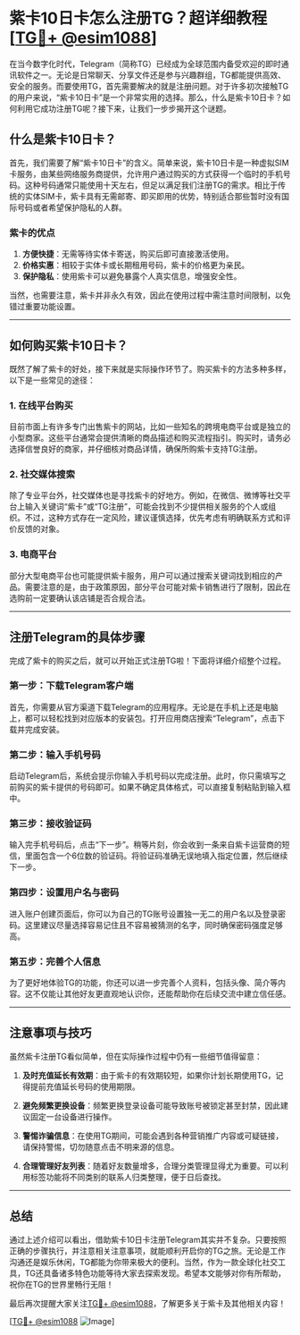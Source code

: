 # 紫卡10日卡怎么注册TG？超详细教程[[TG💪+ @esim1088](https://t.me/s/esim1088)]

在当今数字化时代，Telegram（简称TG）已经成为全球范围内备受欢迎的即时通讯软件之一。无论是日常聊天、分享文件还是参与兴趣群组，TG都能提供高效、安全的服务。而要使用TG，首先需要解决的就是注册问题。对于许多初次接触TG的用户来说，“紫卡10日卡”是一个非常实用的选择。那么，什么是紫卡10日卡？如何利用它成功注册TG呢？接下来，让我们一步步揭开这个谜题。

## 什么是紫卡10日卡？

首先，我们需要了解“紫卡10日卡”的含义。简单来说，紫卡10日卡是一种虚拟SIM卡服务，由某些网络服务商提供，允许用户通过购买的方式获得一个临时的手机号码。这种号码通常只能使用十天左右，但足以满足我们注册TG的需求。相比于传统的实体SIM卡，紫卡具有无需邮寄、即买即用的优势，特别适合那些暂时没有国际号码或者希望保护隐私的人群。

### 紫卡的优点

1. **方便快捷**：无需等待实体卡寄送，购买后即可直接激活使用。
2. **价格实惠**：相较于实体卡或长期租用号码，紫卡的价格更为亲民。
3. **保护隐私**：使用紫卡可以避免暴露个人真实信息，增强安全性。

当然，也需要注意，紫卡并非永久有效，因此在使用过程中需注意时间限制，以免错过重要功能设置。

---

## 如何购买紫卡10日卡？

既然了解了紫卡的好处，接下来就是实际操作环节了。购买紫卡的方法多种多样，以下是一些常见的途径：

### 1. 在线平台购买

目前市面上有许多专门出售紫卡的网站，比如一些知名的跨境电商平台或是独立的小型商家。这些平台通常会提供清晰的商品描述和购买流程指引。购买时，请务必选择信誉良好的商家，并仔细核对商品详情，确保所购紫卡支持TG注册。

### 2. 社交媒体搜索

除了专业平台外，社交媒体也是寻找紫卡的好地方。例如，在微信、微博等社交平台上输入关键词“紫卡”或“TG注册”，可能会找到不少提供相关服务的个人或组织。不过，这种方式存在一定风险，建议谨慎选择，优先考虑有明确联系方式和评价反馈的对象。

### 3. 电商平台

部分大型电商平台也可能提供紫卡服务，用户可以通过搜索关键词找到相应的产品。需要注意的是，由于政策原因，部分平台可能对紫卡销售进行了限制，因此在选购前一定要确认该店铺是否合规合法。

---

## 注册Telegram的具体步骤

完成了紫卡的购买之后，就可以开始正式注册TG啦！下面将详细介绍整个过程。

### 第一步：下载Telegram客户端

首先，你需要从官方渠道下载Telegram的应用程序。无论是在手机上还是电脑上，都可以轻松找到对应版本的安装包。打开应用商店搜索“Telegram”，点击下载并完成安装。

### 第二步：输入手机号码

启动Telegram后，系统会提示你输入手机号码以完成注册。此时，你只需填写之前购买的紫卡提供的号码即可。如果不确定具体格式，可以直接复制粘贴到输入框中。

### 第三步：接收验证码

输入完手机号码后，点击“下一步”。稍等片刻，你会收到一条来自紫卡运营商的短信，里面包含一个6位数的验证码。将验证码准确无误地填入指定位置，然后继续下一步。

### 第四步：设置用户名与密码

进入账户创建页面后，你可以为自己的TG账号设置独一无二的用户名以及登录密码。这里建议尽量选择容易记住且不容易被猜测的名字，同时确保密码强度足够高。

### 第五步：完善个人信息

为了更好地体验TG的功能，你还可以进一步完善个人资料，包括头像、简介等内容。这不仅能让其他好友更直观地认识你，还能帮助你在后续交流中建立信任感。

---

## 注意事项与技巧

虽然紫卡注册TG看似简单，但在实际操作过程中仍有一些细节值得留意：

1. **及时充值延长有效期**：由于紫卡的有效期较短，如果你计划长期使用TG，记得提前充值延长号码的使用期限。
   
2. **避免频繁更换设备**：频繁更换登录设备可能导致账号被锁定甚至封禁，因此建议固定一台设备进行操作。

3. **警惕诈骗信息**：在使用TG期间，可能会遇到各种营销推广内容或可疑链接，请保持警惕，切勿随意点击不明来源的信息。

4. **合理管理好友列表**：随着好友数量增多，合理分类管理显得尤为重要。可以利用标签功能将不同类别的联系人归类整理，便于日后查找。

---

## 总结

通过上述介绍可以看出，借助紫卡10日卡注册Telegram其实并不复杂。只要按照正确的步骤执行，并注意相关注意事项，就能顺利开启你的TG之旅。无论是工作沟通还是娱乐休闲，TG都能为你带来极大的便利。当然，作为一款全球化社交工具，TG还具备诸多特色功能等待大家去探索发现。希望本文能够对你有所帮助，祝你在TG的世界里畅行无阻！

最后再次提醒大家关注[TG💪+ @esim1088](https://t.me/s/esim1088)，了解更多关于紫卡及其他相关内容！  

[[TG💪+ @esim1088](https://t.me/s/esim1088) ![Image](https://i.postimg.cc/4NQfJmqS/Snipaste-2025-05-13-00-14-12.png)]